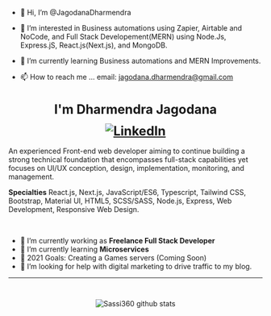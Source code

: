 - 👋 Hi, I’m @JagodanaDharmendra
- 👀 I’m interested in Business automations using Zapier, Airtable and NoCode, and Full Stack Developement(MERN) using Node.Js, Express.jS, React.js(Next.js), and MongoDB.
- 🌱 I’m currently learning Business automations and MERN Improvements.

- 📫 How to reach me ... email: jagodana.dharmendra@gmail.com

<h1 align="center" style="font-weight: bold; font-size: 25px;">I'm Dharmendra Jagodana
<a href="https://www.linkedin.com/in/dharmendra-jagodana-156246124/" style="display: flex; justify-content: center; margin: 0.5em 0;"><img src="https://img.shields.io/badge/LinkedIn--_.svg?style=social&logo=linkedin" alt="LinkedIn"></a></h1>

An experienced Front-end web developer aiming to continue building a strong technical foundation that encompasses full-stack capabilities yet focuses on UI/UX conception, design, implementation, monitoring, and management.

**Specialties** React.js, Next.js, JavaScript/ES6, Typescript, Tailwind CSS, Bootstrap, Material UI, HTML5, SCSS/SASS, Node.js, Express, Web Development, Responsive Web Design.

<br/>

- 🔭 I’m currently working as **Freelance Full Stack Developer**
- 🌱 I’m currently learning **Microservices**
- 🥅 2021 Goals: Creating a Games servers (Coming Soon)
- 🤔 I’m looking for help with digital marketing to drive traffic to my blog.

---

<div style="display: flex; justify-content:center; margin-top: 2em;">

![Sassi360 github stats](https://github-readme-stats.vercel.app/api?username=JagodanaDharmendra&show_icons=true&hide_border=true&theme=dark&count_private=true)

</div>
